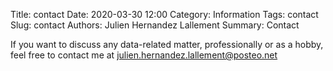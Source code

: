 Title: contact
Date: 2020-03-30 12:00
Category: Information
Tags: contact
Slug: contact
Authors: Julien Hernandez Lallement
Summary: Contact

If you want to discuss any data-related matter, professionally or as a hobby, feel free to contact me at julien.hernandez.lallement@posteo.net

